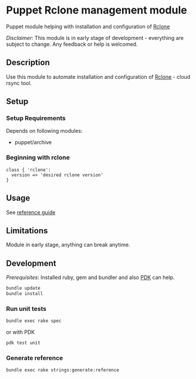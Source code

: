 # Puppet Rclone management module

Puppet module helping with installation and configuration of [Rclone](https://rclone.org/)

*Disclaimer:*
This module is in early stage of development - everything are subject to change. Any feedback or help is welcomed.

## Description
Use this module to automate installation and configuration of [Rclone](https://rclone.org/) - cloud rsync tool.

## Setup

### Setup Requirements
Depends on following modules:
* puppet/archive

### Beginning with rclone
```puppet
class { 'rclone':
  version => 'desired rclone version'
}
```

## Usage
See [reference guide](REFERENCE.md)

## Limitations
Module in early stage, anything can break anytime.

## Development
*Prerequisites*: Installed ruby, gem and bundler and also [PDK](https://puppet.com/docs/pdk/1.x/pdk_install.html) can help.
```bash
bundle update
bundle install
```

### Run unit tests
```bash
bundle exec rake spec
```
or with PDK
```bash
pdk test unit
```

### Generate reference
```bash
bundle exec rake strings:generate:reference
```
